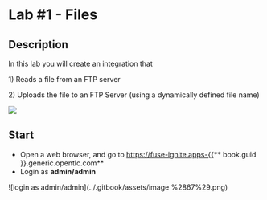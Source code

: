 # Lab \#1 - Files

## Description

In this lab you will create an integration that

1\) Reads a file from an FTP server

2\) Uploads the file to an FTP Server \(using a dynamically defined file name\)

![](https://lh4.googleusercontent.com/_Ibj3nsNj7jydHvAhs8qODkAMtpFNfwGs6qo4g77ZMk6W4lM3x5O0-ZyNuf33nriMckac26t_8bXihTV5crcGW-mhmT1Dnr0pku20wdJ8KsWkszaVb7c2GpYLoqZKUQhhgFk2IFeLlc)

## Start

* Open a web browser, and go to [https://fuse-ignite.apps-{{](https://fuse-ignite.apps-{{)** book.guid }}.generic.opentlc.com**
* Login as **admin/admin**

![login as admin/admin](../.gitbook/assets/image %2867%29.png)



